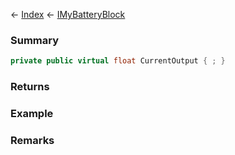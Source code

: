 ← [Index](Api-Index) ← [IMyBatteryBlock](Sandbox.ModAPI.Ingame.IMyBatteryBlock)

### Summary

```csharp
private public virtual float CurrentOutput { ; }
```

### Returns

### Example

### Remarks


